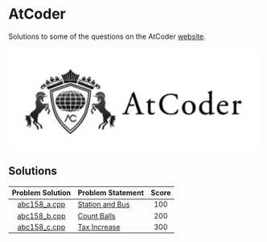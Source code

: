 # AtCoder

Solutions to some of the questions on the AtCoder [website](https://atcoder.jp/ "AtCoder").

<p align="center"><img src="../assets/atcoder.png" width=500px></p>

## Solutions

| Problem Solution	| Problem Statement 													| Score	|
|:-----------------:|-----------------------------------------------------------------------|:-----:|
| [abc158_a.cpp]	| [Station and Bus](https://atcoder.jp/contests/abc158/tasks/abc158_a)	| 100	|
| [abc158_b.cpp]	| [Count Balls](https://atcoder.jp/contests/abc158/tasks/abc158_b)		| 200	|
| [abc158_c.cpp]	| [Tax Increase](https://atcoder.jp/contests/abc158/tasks/abc158_c)		| 300	|

[//]: # (Solutions)

[abc158_a.cpp]: Solutions/abc158_a.cpp
[abc158_b.cpp]: Solutions/abc158_b.cpp
[abc158_c.cpp]: Solutions/abc158_c.cpp

[//]: # (EOF)